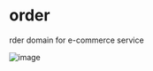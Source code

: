 # order

rder domain for e-commerce service 

![image](https://user-images.githubusercontent.com/46472768/185581384-b9c4c3b0-58db-4f8c-8ac2-464c3954dc1a.png)
